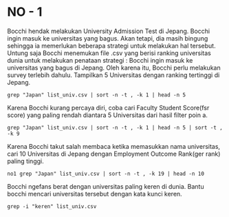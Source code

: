 # NO - 1

Bocchi hendak melakukan University Admission Test di Jepang. Bocchi ingin masuk ke universitas yang bagus. Akan tetapi, dia masih bingung sehingga ia memerlukan beberapa strategi untuk melakukan hal tersebut. Untung saja Bocchi menemukan file .csv yang berisi ranking universitas dunia untuk melakukan penataan strategi  : 
Bocchi ingin masuk ke universitas yang bagus di Jepang. Oleh karena itu, Bocchi perlu melakukan survey terlebih dahulu. Tampilkan 5 Universitas dengan ranking tertinggi di Jepang.
```
grep "Japan" list_univ.csv | sort -n -t , -k 1 | head -n 5
```

Karena Bocchi kurang percaya diri, coba cari Faculty Student Score(fsr score) yang paling rendah diantara 5 Universitas dari hasil filter poin a.
```
grep "Japan" list_univ.csv | sort -n -t , -k 1 | head -n 5 | sort -t , -k 9
```
Karena Bocchi takut salah membaca ketika memasukkan nama universitas, cari 10 Universitas di Jepang dengan Employment Outcome Rank(ger rank) paling tinggi.
```
no1 grep "Japan" list_univ.csv | sort -n -t , -k 19 | head -n 10
```
Bocchi ngefans berat dengan universitas paling keren di dunia. Bantu bocchi mencari universitas tersebut dengan kata kunci keren.
```
grep -i "keren" list_univ.csv
```
